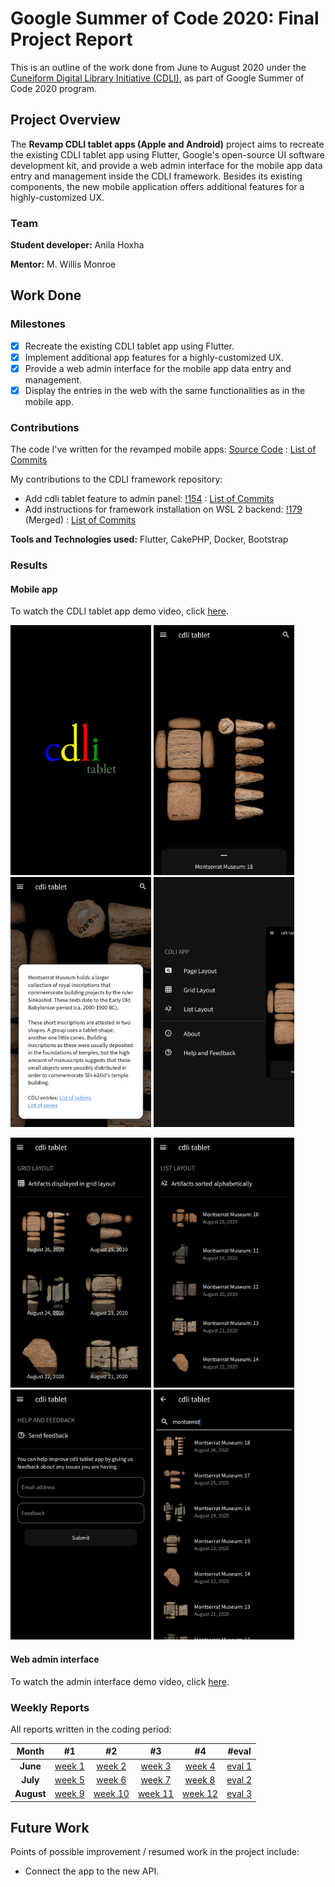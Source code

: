 # Google Summer of Code 2020: Final Project Report

This is an outline of the work done from June to August 2020 under the [Cuneiform Digital Library Initiative (CDLI)](https://cdli.ucla.edu/), as part of Google Summer of Code 2020 program.

## Project Overview

The **Revamp CDLI tablet apps (Apple and Android)** project aims to recreate the existing CDLI tablet app using Flutter, Google's open-source UI software development kit, and provide a web admin interface for the mobile app data entry and management inside the CDLI framework. Besides its existing components, the new mobile application offers additional features for a highly-customized UX.

### Team

**Student developer:** Anila Hoxha

**Mentor:** M. Willis Monroe

## Work Done 

### Milestones

- [x] Recreate the existing CDLI tablet app using Flutter. 
- [x] Implement additional app features for a highly-customized UX. 
- [x] Provide a web admin interface for the mobile app data entry and management. 
- [x] Display the entries in the web with the same functionalities as in the mobile app.

### Contributions

The code I've written for the revamped mobile apps: [Source Code](https://github.com/anila-a/cdli-tablet-app) : [List of Commits](https://github.com/anila-a/cdli-tablet-app/commits/master)

My contributions to the CDLI framework repository:

  - Add cdli tablet feature to admin panel: [!154](https://gitlab.com/cdli/framework/-/merge_requests/154) : [List of Commits](https://gitlab.com/cdli/framework/-/merge_requests/154/commits)
  - Add instructions for framework installation on WSL 2 backend: [!179](https://gitlab.com/cdli/framework/-/merge_requests/179) (Merged) : [List of Commits](https://gitlab.com/cdli/framework/-/merge_requests/179/commits)

**Tools and Technologies used:** Flutter, CakePHP, Docker, Bootstrap

### Results

#### Mobile app

To watch the CDLI tablet app demo video, click [here](https://drive.google.com/file/d/1Bq09m2OeLeuMyPTsHOtFYWRPYYAp6cK-/view?usp=sharing).

<p float="left">
  <img src="https://github.com/anila-a/GSoC-2020/blob/master/img/Screenshot_1.jpg" alt="Splash Screen" width="225" height="400">
  <img src="https://github.com/anila-a/GSoC-2020/blob/master/img/Screenshot_2.jpg" alt="Page Layout" width="225" height="400">
  <img src="https://github.com/anila-a/GSoC-2020/blob/master/img/Screenshot_3.jpg" alt="Sliding Up Panel" width="225" height="400">
  <img src="https://github.com/anila-a/GSoC-2020/blob/master/img/Screenshot_4.jpg" alt="Dashboard" width="225" height="400">
</p>

<p float="left">
  <img src="https://github.com/anila-a/GSoC-2020/blob/master/img/Screenshot_5.jpg" alt="Grid Layout" width="225" height="400">
  <img src="https://github.com/anila-a/GSoC-2020/blob/master/img/Screenshot_6.jpg" alt="List Layout" width="225" height="400">
  <img src="https://github.com/anila-a/GSoC-2020/blob/master/img/Screenshot_7.jpg" alt="Help & Feedback" width="225" height="400">
  <img src="https://github.com/anila-a/GSoC-2020/blob/master/img/Screenshot_8.jpg" alt="Search" width="225" height="400">
</p>

#### Web admin interface

To watch the admin interface demo video, click [here](https://drive.google.com/file/d/1KeBs4PmL-rrZJnEcRdPraN7KEjOPF609/view?usp=sharing).

### Weekly Reports

All reports written in the coding period:

| Month      | #1            | #2  | #3  | #4  | #eval  |
| :--------: |:-------------:| :-----: | :-----: | :-----: | :-----: |
| **June**   | [week 1](https://cdli-gh.github.io/blog/gsoc20/mobile_app/posts/01_week1)  | [week 2](https://cdli-gh.github.io/blog/gsoc20/mobile_app/posts/02_week2)  | [week 3](https://cdli-gh.github.io/blog/gsoc20/mobile_app/posts/03_week3)  | [week 4](https://cdli-gh.github.io/blog/gsoc20/mobile_app/posts/04_week4)  | [eval 1](https://cdli-gh.github.io/blog/gsoc20/mobile_app/posts/05_eval1)  |
| **July**   | [week 5](https://cdli-gh.github.io/blog/gsoc20/mobile_app/posts/06_week5)  | [week 6](https://cdli-gh.github.io/blog/gsoc20/mobile_app/posts/07_week6)  | [week 7](https://cdli-gh.github.io/blog/gsoc20/mobile_app/posts/08_week7)  | [week 8](https://cdli-gh.github.io/blog/gsoc20/mobile_app/posts/09_week8)  | [eval 2](https://cdli-gh.github.io/blog/gsoc20/mobile_app/posts/10_eval2)  |
| **August** | [week 9](https://cdli-gh.github.io/blog/gsoc20/mobile_app/posts/11_week9)  | [week 10](https://cdli-gh.github.io/blog/gsoc20/mobile_app/posts/12_week10)  | [week 11](https://cdli-gh.github.io/blog/gsoc20/mobile_app/posts/13_week11)  | [week 12](https://cdli-gh.github.io/blog/gsoc20/mobile_app/posts/14_week12)  | [eval 3](https://cdli-gh.github.io/blog/gsoc20/mobile_app/posts/15_eval3)  |

## Future Work

Points of possible improvement / resumed work in the project include:

- Connect the app to the new API.
